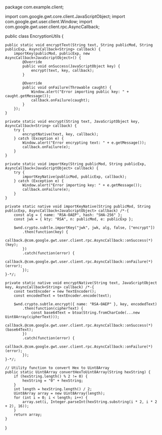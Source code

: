 package com.example.client;

import com.google.gwt.core.client.JavaScriptObject;
import com.google.gwt.user.client.Window;
import com.google.gwt.user.client.rpc.AsyncCallback;

public class EncryptionUtils {

    public static void encryptText(String text, String publicMod, String publicExp, AsyncCallback<String> callback) {
        importKey(publicMod, publicExp, new AsyncCallback<JavaScriptObject>() {
            @Override
            public void onSuccess(JavaScriptObject key) {
                encrypt(text, key, callback);
            }

            @Override
            public void onFailure(Throwable caught) {
                Window.alert("Error importing public key: " + caught.getMessage());
                callback.onFailure(caught);
            }
        });
    }

    private static void encrypt(String text, JavaScriptObject key, AsyncCallback<String> callback) {
        try {
            encryptNative(text, key, callback);
        } catch (Exception e) {
            Window.alert("Error encrypting text: " + e.getMessage());
            callback.onFailure(e);
        }
    }

    private static void importKey(String publicMod, String publicExp, AsyncCallback<JavaScriptObject> callback) {
        try {
            importKeyNative(publicMod, publicExp, callback);
        } catch (Exception e) {
            Window.alert("Error importing key: " + e.getMessage());
            callback.onFailure(e);
        }
    }

    private static native void importKeyNative(String publicMod, String publicExp, AsyncCallback<JavaScriptObject> callback) /*-{
        const alg = { name: "RSA-OAEP", hash: "SHA-256" };
        const jwk = { kty: "RSA", n: publicMod, e: publicExp };
        
        $wnd.crypto.subtle.importKey("jwk", jwk, alg, false, ["encrypt"])
            .then(function(key) {
                callback.@com.google.gwt.user.client.rpc.AsyncCallback::onSuccess(*)(key);
            })
            .catch(function(error) {
                callback.@com.google.gwt.user.client.rpc.AsyncCallback::onFailure(*)(error);
            });
    }-*/;

    private static native void encryptNative(String text, JavaScriptObject key, AsyncCallback<String> callback) /*-{
        const textEncoder = new TextEncoder();
        const encodedText = textEncoder.encode(text);

        $wnd.crypto.subtle.encrypt({ name: "RSA-OAEP" }, key, encodedText)
            .then(function(cipherText) {
                const base64Text = btoa(String.fromCharCode(...new Uint8Array(cipherText)));
                callback.@com.google.gwt.user.client.rpc.AsyncCallback::onSuccess(*)(base64Text);
            })
            .catch(function(error) {
                callback.@com.google.gwt.user.client.rpc.AsyncCallback::onFailure(*)(error);
            });
    }-*/;

    // Utility function to convert Hex to Uint8Array
    public static Uint8Array convertHexToUint8Array(String hexString) {
        if (hexString.length() % 2 != 0) {
            hexString = "0" + hexString;
        }
        int length = hexString.length() / 2;
        Uint8Array array = new Uint8Array(length);
        for (int i = 0; i < length; i++) {
            array.set(i, Integer.parseInt(hexString.substring(i * 2, i * 2 + 2), 16));
        }
        return array;
    }
}
